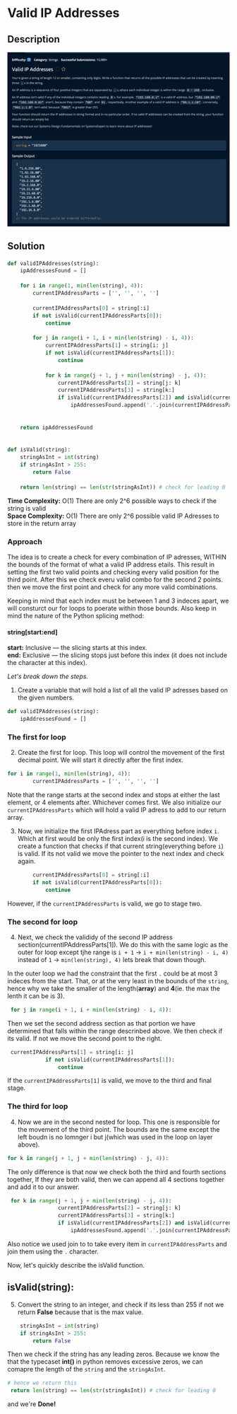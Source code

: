 # Valid IP Addresses

## Description

![description](./desc.png)

## Solution
```py
def validIPAddresses(string):
    ipAddressesFound = []

    for i in range(1, min(len(string), 4)):
        currentIPAddressParts = ['', '', '', '']

        currentIPAddressParts[0] = string[:i]
        if not isValid(currentIPAddressParts[0]):
            continue

        for j in range(i + 1, i + min(len(string) - i, 4)):
            currentIPAddressParts[1] = string[i: j]
            if not isValid(currentIPAddressParts[1]):
                continue

            for k in range(j + 1, j + min(len(string) - j, 4)): 
                currentIPAddressParts[2] = string[j: k]
                currentIPAddressParts[3] = string[k:]
                if isValid(currentIPAddressParts[2]) and isValid(currentIPAddressParts[3]):
                    ipAddressesFound.append('.'.join(currentIPAddressParts))
                    
        
    return ipAddressesFound


def isValid(string):
    stringAsInt = int(string)
    if stringAsInt > 255:
        return False

    return len(string) == len(str(stringAsInt)) # check for leading 0
```

**Time Complexity:** O(1) There are only 2^6 possible ways to check if the string is valid<br/>
**Space Complexity:** O(1) There are only 2^6 possible valid IP Adresses to store in the return array<br/>

### Approach
The idea is to create a check for every combination of IP adresses, WITHIN the bounds of the format of what a valid IP address etails. This result in setting the first two valid points and checking every valid position for the third point. After this we check everu valid combo for the second 2 points. then we move the first point and check for any more valid combinations.<br>

Keeping in mind that each index must be between 1 and 3 indeces apart, we will consturct our for loops to poerate within those bounds. Also keep in mind the nature of the Python splicing method: <br>
#### string[start:end]<br>
**start:** Inclusive — the slicing starts at this index.<br>
**end:** Exclusive — the slicing stops just before this index (it does not include the character at this index).<br>


*Let's break down the steps.*

1. Create a variable that will hold a list of all the valid IP adresses based on the given numbers.
```py
def validIPAddresses(string):
    ipAddressesFound = []
```
### The first for loop
2. Create the first for loop. This loop will control the movement of the first decimal point. We will start it directly after the first index.

```py
for i in range(1, min(len(string), 4)):
        currentIPAddressParts = ['', '', '', '']
```
Note that the range starts at the second index and stops at either the last element, or 4 elements after. Whichever comes first. We also initialize our `currentIPAddressParts` which will hold a valid IP adress to add to our return array.

3. Now, we initialize the first IPAdress part as everything before index `i`. Which at first would be only the first index(i is the second index). We create a function that checks if that current string(everything before `i`) is valid. If its not valid we move the pointer to the next index and check again.
```py
        currentIPAddressParts[0] = string[:i]
        if not isValid(currentIPAddressParts[0]):
            continue
```
However, if the `currentIPAddressParts` is valid, we go to stage two.

### The second for loop
4. Next, we check the valididy of the second IP address section(currentIPAddressParts[1]). We do this with the same logic as the outer for loop except tjhe range is `i + 1` -> `i + min(len(string) - i, 4)` instead of `1` -> `min(len(string), 4)` lets break that down though. <br>

In the outer loop we had the constraint that the first `.` could be at most 3 indeces from the start. That, or at the very least in the bounds of the `string`, hence why we take the smaller of the length(**array**) and **4**(ie. the max the lenth it can be is 3). <br>


```py
 for j in range(i + 1, i + min(len(string) - i, 4)):
```
Then we set the second address section as that portion we have determined that falls within the range descrinbed above. We then check if its valid. If not we move the second point to the right.
```py
 currentIPAddressParts[1] = string[i: j]
            if not isValid(currentIPAddressParts[1]):
                continue
```

If the `currentIPAddressParts[1]` is valid, we move to the third and final stage.

### The third for loop
4. Now we are in the second nested for loop. This one is responsible for the movement of the third point. The bounds are the same except the left boudn is no lomnger i but j(which was used in the loop on layer above).
```py
for k in range(j + 1, j + min(len(string) - j, 4)): 
```

The only difference is that now we check both the third and fourth sections together, If they are both valid, then we can append all 4 sections together and add it to our answer.

```py
 for k in range(j + 1, j + min(len(string) - j, 4)): 
                currentIPAddressParts[2] = string[j: k]
                currentIPAddressParts[3] = string[k:]
                if isValid(currentIPAddressParts[2]) and isValid(currentIPAddressParts[3]):
                    ipAddressesFound.append('.'.join(currentIPAddressParts))
```
Also notice we used join to to take every item in `currentIPAddressParts` and join them using the `.` character.<br>

Now, let's quickly describe the isValid function.

## isValid(string):

5. Convert the string to an integer, and check if its less than 255 if not we return **False** because that is the max value.

```py
    stringAsInt = int(string)
    if stringAsInt > 255:
        return False
```

Then we check if the string has any leading zeros. Because we know the that the typecaset **int()** in python removes excessive zeros, we can comapre the length of the `string` and the `stringAsInt`.

```py
# hence we return this
 return len(string) == len(str(stringAsInt)) # check for leading 0
```

and we're **Done!**